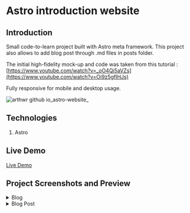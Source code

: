 # Astro introduction website

## Introduction

Small code-to-learn project built with Astro meta framework. This project also allows to add blog post through .md files in posts folder. 

The initial high-fidelity mock-up and code was taken from this tutorial : [https://www.youtube.com/watch?v=_oO4Qi5aVZs](https://www.youtube.com/watch?v=Oi9z5gfIHJs)

Fully responsive for mobile and desktop usage. 

![arthwr github io_astro-website_](https://github.com/Arthwr/astro-website/assets/132221421/3832f499-7d5e-4639-8ad5-97826861e5e0)

## Technologies

1. Astro 

## Live Demo

[Live Demo](https://arthwr.github.io/astro-website/)


## Project Screenshots and Preview
<details>
  <summary>Blog</summary>
![Astro Blog](https://github.com/Arthwr/astro-website/assets/132221421/a2ea3d21-6ad5-428f-af3e-1318bd3c5365)

</details>

<details>
  <summary>Blog Post</summary>
[Astro Blog Post](https://github.com/Arthwr/astro-website/assets/132221421/1a308230-4f8e-46e5-90a3-def88466c20b)

</details>
